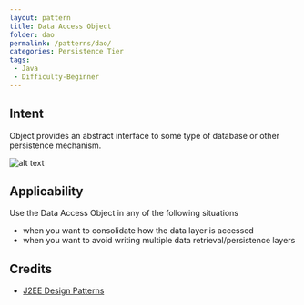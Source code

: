 ```yaml
---
layout: pattern
title: Data Access Object
folder: dao
permalink: /patterns/dao/
categories: Persistence Tier
tags:
 - Java
 - Difficulty-Beginner
---
```


## Intent
Object provides an abstract interface to some type of database or
other persistence mechanism.

![alt text](./etc/dao.png "Data Access Object")

## Applicability
Use the Data Access Object in any of the following situations

* when you want to consolidate how the data layer is accessed
* when you want to avoid writing multiple data retrieval/persistence layers

## Credits

* [J2EE Design Patterns](http://www.amazon.com/J2EE-Design-Patterns-William-Crawford/dp/0596004273/ref=sr_1_2)